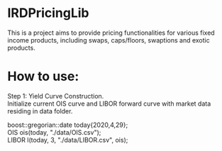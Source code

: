 # IRDPricingLib
This is a project aims to provide pricing functionalities for various fixed income products, including swaps, caps/floors, swaptions and exotic products.

# How to use:
Step 1: Yield Curve Construction. <br>
Initialize current OIS curve and LIBOR forward curve with market data residing in data folder.

boost::gregorian::date today{2020,4,29}; <br>
OIS ois(today, "./data/OIS.csv"); <br>
LIBOR l(today, 3, "./data/LIBOR.csv", ois); <br>
 
